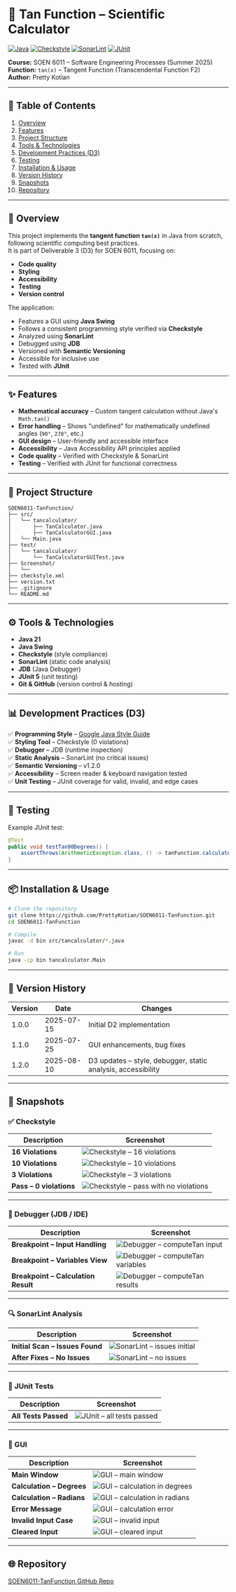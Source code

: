 # 📐 Tan Function – Scientific Calculator

[![Java](https://img.shields.io/badge/Java-21-blue)](https://www.oracle.com/java/)
[![Checkstyle](https://img.shields.io/badge/Style-Checkstyle-green)](https://checkstyle.sourceforge.io/)
[![SonarLint](https://img.shields.io/badge/Analysis-SonarLint-orange)](https://www.sonarlint.org/)
[![JUnit](https://img.shields.io/badge/Tests-JUnit5-brightgreen)](https://junit.org/junit5/)

**Course:** SOEN 6011 – Software Engineering Processes (Summer 2025)  
**Function:** `tan(x)` – Tangent Function (Transcendental Function F2)  
**Author:** Pretty Kotian

---

## 📜 Table of Contents
1. [Overview](#-overview)
2. [Features](#-features)
3. [Project Structure](#-project-structure)
4. [Tools & Technologies](#-tools--technologies)
5. [Development Practices (D3)](#-development-practices-d3)
6. [Testing](#-testing)
7. [Installation & Usage](#-installation--usage)
8. [Version History](#-version-history)
9. [Snapshots](#-snapshots)
10. [Repository](#-repository)

---

## 📖 Overview
This project implements the **tangent function `tan(x)`** in Java from scratch, following scientific computing best practices.  
It is part of Deliverable 3 (D3) for SOEN 6011, focusing on:
- **Code quality**
- **Styling**
- **Accessibility**
- **Testing**
- **Version control**

The application:
- Features a GUI using **Java Swing**
- Follows a consistent programming style verified via **Checkstyle**
- Analyzed using **SonarLint**
- Debugged using **JDB**
- Versioned with **Semantic Versioning**
- Accessible for inclusive use
- Tested with **JUnit**

---

## ✨ Features
- **Mathematical accuracy** – Custom tangent calculation without Java's `Math.tan()`
- **Error handling** – Shows "undefined" for mathematically undefined angles (`90°`, `270°`, etc.)
- **GUI design** – User-friendly and accessible interface
- **Accessibility** – Java Accessibility API principles applied
- **Code quality** – Verified with Checkstyle & SonarLint
- **Testing** – Verified with JUnit for functional correctness

---

## 📂 Project Structure
```
SOEN6011-TanFunction/
├── src/
│   └── tancalculator/
│       ├── TanCalculator.java
│       ├── TanCalculatorGUI.java
│   └── Main.java
├── test/
│   └── tancalculator/
│       └── TanCalculatorGUITest.java
├── Screenshot/
│   └── 
├── checkstyle.xml
├── version.txt
├── .gitignore
└── README.md
```

---

## ⚙️ Tools & Technologies
- **Java 21**
- **Java Swing**
- **Checkstyle** (style compliance)
- **SonarLint** (static code analysis)
- **JDB** (Java Debugger)
- **JUnit 5** (unit testing)
- **Git & GitHub** (version control & hosting)

---

## 📊 Development Practices (D3)
✅ **Programming Style** – [Google Java Style Guide](https://google.github.io/styleguide/javaguide.html)  
✅ **Styling Tool** – Checkstyle (0 violations)  
✅ **Debugger** – JDB (runtime inspection)  
✅ **Static Analysis** – SonarLint (no critical issues)  
✅ **Semantic Versioning** – v1.2.0  
✅ **Accessibility** – Screen reader & keyboard navigation tested  
✅ **Unit Testing** – JUnit coverage for valid, invalid, and edge cases

---

## 🧪 Testing
Example JUnit test:
```java
@Test
public void testTan90Degrees() {
    assertThrows(ArithmeticException.class, () -> tanFunction.calculate(90));
}
```

---

## 📦 Installation & Usage
```bash
# Clone the repository
git clone https://github.com/PrettyKotian/SOEN6011-TanFunction.git
cd SOEN6011-TanFunction

# Compile
javac -d bin src/tancalculator/*.java

# Run
java -cp bin tancalculator.Main
```

---
## 📜 Version History
| Version | Date       | Changes                                                      |
| ------- | ---------- | ------------------------------------------------------------ |
| 1.0.0   | 2025-07-15 | Initial D2 implementation                                    |
| 1.1.0   | 2025-07-25 | GUI enhancements, bug fixes                                  |
| 1.2.0   | 2025-08-10 | D3 updates – style, debugger, static analysis, accessibility |

---
## 📸 Snapshots

### ✅ Checkstyle
| Description | Screenshot |
|-------------|------------|
| **16 Violations** | ![Checkstyle – 16 violations](screenshot/checkstyle-violations-16.jpeg) |
| **10 Violations** | ![Checkstyle – 10 violations](screenshot/checkstyle-violations-10.jpeg) |
| **3 Violations** | ![Checkstyle – 3 violations](screenshot/checkstyle-violations-3.jpeg) |
| **Pass – 0 violations** | ![Checkstyle – pass with no violations](screenshot/checkstyle-pass.jpeg) |

---

### 🐞 Debugger (JDB / IDE)
| Description | Screenshot |
|-------------|------------|
| **Breakpoint – Input Handling** | ![Debugger – computeTan input](screenshot/debugger-computeTan-input.jpeg) |
| **Breakpoint – Variables View** | ![Debugger – computeTan variables](screenshot/debugger-computeTan-variables.jpeg) |
| **Breakpoint – Calculation Result** | ![Debugger – computeTan results](screenshot/debugger-computeTan-results.jpeg) |

---

### 🔍 SonarLint Analysis
| Description | Screenshot |
|-------------|------------|
| **Initial Scan – Issues Found** | ![SonarLint – issues initial](screenshot/sonarlint-issues-initial.jpeg) |
| **After Fixes – No Issues** | ![SonarLint – no issues](screenshot/sonarlint-no-issues.jpeg) |

---

### 🧪 JUnit Tests
| Description | Screenshot |
|-------------|------------|
| **All Tests Passed** | ![JUnit – all tests passed](screenshot/junit-test-run-results.jpeg) |

---

### 🎨 GUI
| Description | Screenshot |
|-------------|------------|
| **Main Window** | ![GUI – main window](screenshot/gui-main-window.jpeg) |
| **Calculation – Degrees** | ![GUI – calculation in degrees](screenshot/gui-example-calculation-degree.jpeg) |
| **Calculation – Radians** | ![GUI – calculation in radians](screenshot/gui-example-calculation-radians.jpeg) |
| **Error Message** | ![GUI – calculation error](screenshot/gui-example-calculation-error.jpeg) |
| **Invalid Input Case** | ![GUI – invalid input](screenshot/gui-example-invalid-input.jpeg) |
| **Cleared Input** | ![GUI – cleared input](screenshot/gui-example-input-cleared.jpeg) |

---
## 🌐 Repository
[SOEN6011-TanFunction GitHub Repo](https://github.com/PrettyKotian/SOEN6011-TanFunction)
